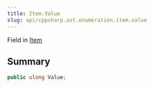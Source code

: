 ```yaml
---
title: Item.Value
slug: api/cppsharp.ast.enumeration.item.value
---
```

Field in [Item](/api/cppsharp/ast/enumeration/item)

## Summary



```csharp
public ulong Value;
```

